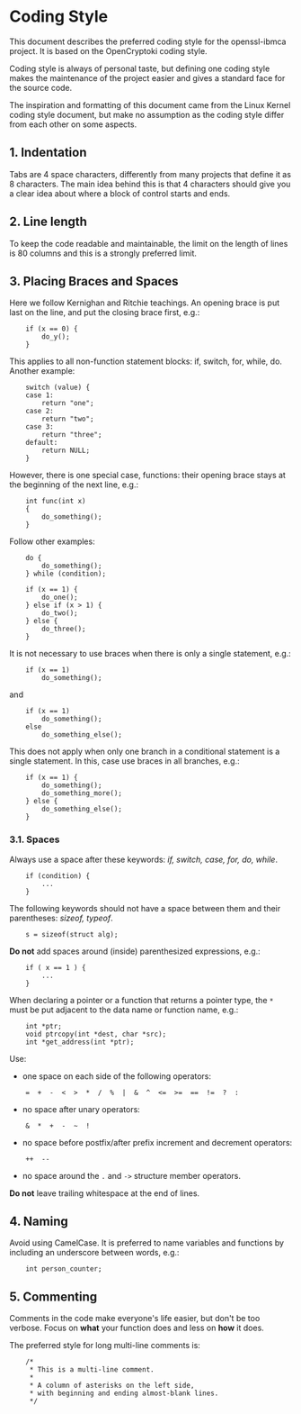 # Coding Style

This document describes the preferred coding style for the openssl-ibmca
project. It is based on the OpenCryptoki coding style.

Coding style is always of personal taste, but defining one coding style makes
the maintenance of the project easier and gives a standard face for the source
code.

The inspiration and formatting of this document came from the Linux Kernel
coding style document, but make no assumption as the coding style differ from
each other on some aspects.


## 1. Indentation

Tabs are 4 space characters, differently from many projects that define it as 8
characters. The main idea behind this is that 4 characters should give you a
clear idea about where a block of control starts and ends.


## 2. Line length

To keep the code readable and maintainable, the limit on the length of lines is
80 columns and this is a strongly preferred limit.


## 3. Placing Braces and Spaces

Here we follow Kernighan and Ritchie teachings. An opening brace is put last on
the line, and put the closing brace first, e.g.:

```
    if (x == 0) {
        do_y();
    }
```

This applies to all non-function statement blocks: if, switch, for, while, do.
Another example:

```
    switch (value) {
    case 1:
        return "one";
    case 2:
        return "two";
    case 3:
        return "three";
    default:
        return NULL;
    }
```

However, there is one special case, functions: their opening brace stays at the
beginning of the next line, e.g.:

```
    int func(int x)
    {
        do_something();
    }
```

Follow other examples:

```
    do {
        do_something();
    } while (condition);
```

```
    if (x == 1) {
        do_one();
    } else if (x > 1) {
        do_two();
    } else {
        do_three();
    }
```

It is not necessary to use braces when there is only a single statement, e.g.:

```
    if (x == 1)
        do_something();
```

and

```
    if (x == 1)
        do_something();
    else
        do_something_else();
```

This does not apply when only one branch in a conditional statement is a single
statement. In this, case use braces in all branches, e.g.:

```
    if (x == 1) {
        do_something();
        do_something_more();
    } else {
        do_something_else();
    }
```


### 3.1. Spaces

Always use a space after these keywords: *if, switch, case, for, do, while*.

```
    if (condition) {
        ...
    }
```

The following keywords should not have a space between them and their
parentheses: *sizeof, typeof*.

```
    s = sizeof(struct alg);
```

**Do not** add spaces around (inside) parenthesized expressions, e.g.:

```
    if ( x == 1 ) {
        ...
    }
```

When declaring a pointer or a function that returns a pointer type, the ``*``
must be put adjacent to the data name or function name, e.g.:

```
    int *ptr;
    void ptrcopy(int *dest, char *src);
    int *get_address(int *ptr);
```

Use:
 * one space on each side of the following operators:

```
    =  +  -  <  >  *  /  %  |  &  ^  <=  >=  ==  !=  ?  :
```

 * no space after unary operators:

```
    &  *  +  -  ~  !
```

 * no space before postfix/after prefix increment and decrement operators:

```
    ++  --
```

 * no space around the ``.`` and ``->`` structure member operators.

**Do not** leave trailing whitespace at the end of lines.


## 4. Naming

Avoid using CamelCase. It is preferred to name variables and functions by
including an underscore between words, e.g.:

```
    int person_counter;
```


## 5. Commenting

Comments in the code make everyone's life easier, but don't be too verbose.
Focus on **what** your function does and less on **how** it does.

The preferred style for long multi-line comments is:

```
    /*
     * This is a multi-line comment.
     *
     * A column of asterisks on the left side,
     * with beginning and ending almost-blank lines.
     */
```
